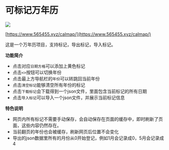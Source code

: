 # 可标记万年历

![](https://s2.loli.net/2025/06/19/8VKt3Wp9Uh7mNqP.png)

[https://www.565455.xyz/calmap/](https://www.565455.xyz/calmap/)

这是一个万年历项目，支持标记，导出标记，导入标记。

**功能简介**

- 点击对应`日期方格`可以添加上黄色标记
- 点击`<>`按钮可以切换年份
- 点击最上方导航栏的`年份`可以转跳回当前年份
- 点击`清空标记`能够清空所有年份的标记
- 点击`下载标记`会下载得到一个json文件，里面包含当前标记的所有日期
- 点击`导入标记`可以导入一个json文件，并展示当前标记信息

**特色说明**

- 网页内所有标记不需要手动保存，会自动保存在页面的缓存中，即时刷新了页面，这些内容仍然存在。
- 当前翻页的年份也会被缓存，刷新网页后位置不会变化
- 导出的json数据里所有的月份从0开始登记，例如1月会记录成0，5月会记录成4